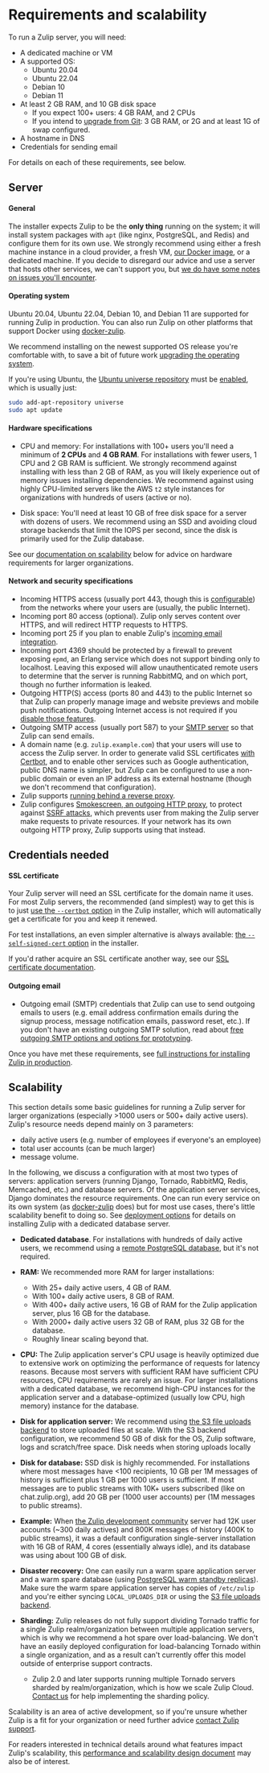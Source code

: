 # Requirements and scalability

To run a Zulip server, you will need:

- A dedicated machine or VM
- A supported OS:
  - Ubuntu 20.04
  - Ubuntu 22.04
  - Debian 10
  - Debian 11
- At least 2 GB RAM, and 10 GB disk space
  - If you expect 100+ users: 4 GB RAM, and 2 CPUs
  - If you intend to [upgrade from Git][upgrade-from-git]: 3 GB RAM, or
    2G and at least 1G of swap configured.
- A hostname in DNS
- Credentials for sending email

For details on each of these requirements, see below.

[upgrade-from-git]: upgrade-or-modify.md#upgrading-from-a-git-repository

## Server

#### General

The installer expects Zulip to be the **only thing** running on the
system; it will install system packages with `apt` (like nginx,
PostgreSQL, and Redis) and configure them for its own use. We strongly
recommend using either a fresh machine instance in a cloud provider, a
fresh VM, [our Docker image][docker-zulip-homepage], or a dedicated
machine. If you decide to disregard our advice and use a server that
hosts other services, we can't support you, but [we do have some notes
on issues you'll encounter](install-existing-server.md).

#### Operating system

Ubuntu 20.04, Ubuntu 22.04, Debian 10, and Debian 11
are supported for running Zulip in production. You can also
run Zulip on other platforms that support Docker using
[docker-zulip][docker-zulip-homepage].

We recommend installing on the newest supported OS release you're
comfortable with, to save a bit of future work [upgrading the
operating system][upgrade-os].

If you're using Ubuntu, the
[Ubuntu universe repository][ubuntu-repositories] must be
[enabled][enable-universe], which is usually just:

```bash
sudo add-apt-repository universe
sudo apt update
```

[docker-zulip-homepage]: https://github.com/zulip/docker-zulip#readme
[upgrade-os]: upgrade-or-modify.md#upgrading-the-operating-system
[ubuntu-repositories]: https://help.ubuntu.com/community/Repositories/Ubuntu
[enable-universe]: https://help.ubuntu.com/community/Repositories/CommandLine#Adding_the_Universe_and_Multiverse_Repositories

#### Hardware specifications

- CPU and memory: For installations with 100+ users you'll need a
  minimum of **2 CPUs** and **4 GB RAM**. For installations with fewer
  users, 1 CPU and 2 GB RAM is sufficient. We strongly recommend against
  installing with less than 2 GB of RAM, as you will likely experience
  out of memory issues installing dependencies. We recommend against
  using highly CPU-limited servers like the AWS `t2` style instances
  for organizations with hundreds of users (active or no).

- Disk space: You'll need at least 10 GB of free disk space for a
  server with dozens of users. We recommend using an SSD and avoiding
  cloud storage backends that limit the IOPS per second, since the
  disk is primarily used for the Zulip database.

See our [documentation on scalability](#scalability) below for advice
on hardware requirements for larger organizations.

#### Network and security specifications

- Incoming HTTPS access (usually port 443, though this is
  [configurable](deployment.md#using-an-alternate-port))
  from the networks where your users are (usually, the public
  Internet).
- Incoming port 80 access (optional). Zulip only serves content over
  HTTPS, and will redirect HTTP requests to HTTPS.
- Incoming port 25 if you plan to enable Zulip's [incoming email
  integration](email-gateway.md).
- Incoming port 4369 should be protected by a firewall to prevent
  exposing `epmd`, an Erlang service which does not support binding
  only to localhost. Leaving this exposed will allow unauthenticated
  remote users to determine that the server is running RabbitMQ, and
  on which port, though no further information is leaked.
- Outgoing HTTP(S) access (ports 80 and 443) to the public Internet so
  that Zulip can properly manage image and website previews and mobile
  push notifications. Outgoing Internet access is not required if you
  [disable those
  features](https://zulip.com/help/allow-image-link-previews).
- Outgoing SMTP access (usually port 587) to your [SMTP
  server](email.md) so that Zulip can send emails.
- A domain name (e.g. `zulip.example.com`) that your users will use to
  access the Zulip server. In order to generate valid SSL
  certificates [with Certbot][doc-certbot], and to enable other
  services such as Google authentication, public DNS name is simpler,
  but Zulip can be configured to use a non-public domain or even an IP
  address as its external hostname (though we don't recommend that
  configuration).
- Zulip supports [running behind a reverse proxy][reverse-proxy].
- Zulip configures [Smokescreen, an outgoing HTTP
  proxy][smokescreen-proxy], to protect against [SSRF attacks][ssrf],
  which prevents user from making the Zulip server make requests to
  private resources. If your network has its own outgoing HTTP proxy,
  Zulip supports using that instead.

[ssrf]: https://owasp.org/www-community/attacks/Server_Side_Request_Forgery
[smokescreen-proxy]: deployment.md#customizing-the-outgoing-http-proxy
[reverse-proxy]: deployment.md#putting-the-zulip-application-behind-a-reverse-proxy
[email-mirror-code]: https://github.com/zulip/zulip/blob/main/zerver/management/commands/email_mirror.py

## Credentials needed

#### SSL certificate

Your Zulip server will need an SSL certificate for the domain name it
uses. For most Zulip servers, the recommended (and simplest) way to
get this is to just [use the `--certbot` option][doc-certbot] in the
Zulip installer, which will automatically get a certificate for you
and keep it renewed.

For test installations, an even simpler alternative is always
available: [the `--self-signed-cert` option][doc-self-signed] in the
installer.

If you'd rather acquire an SSL certificate another way, see our [SSL
certificate documentation](ssl-certificates.md).

[doc-certbot]: ssl-certificates.md#certbot-recommended
[doc-self-signed]: ssl-certificates.md#self-signed-certificate

#### Outgoing email

- Outgoing email (SMTP) credentials that Zulip can use to send
  outgoing emails to users (e.g. email address confirmation emails
  during the signup process, message notification emails, password
  reset, etc.). If you don't have an existing outgoing SMTP solution,
  read about
  [free outgoing SMTP options and options for prototyping](email.md#free-outgoing-email-services).

Once you have met these requirements, see [full instructions for installing
Zulip in production](install.md).

[trusty-eol]: https://wiki.ubuntu.com/Releases

## Scalability

This section details some basic guidelines for running a Zulip server
for larger organizations (especially >1000 users or 500+ daily active
users). Zulip's resource needs depend mainly on 3 parameters:

- daily active users (e.g. number of employees if everyone's an
  employee)
- total user accounts (can be much larger)
- message volume.

In the following, we discuss a configuration with at most two types of
servers: application servers (running Django, Tornado, RabbitMQ,
Redis, Memcached, etc.) and database servers. Of the application
server services, Django dominates the resource requirements. One can
run every service on its own system (as
[docker-zulip](https://github.com/zulip/docker-zulip) does) but for
most use cases, there's little scalability benefit to doing so. See
[deployment options](deployment.md) for details on
installing Zulip with a dedicated database server.

- **Dedicated database**. For installations with hundreds of daily
  active users, we recommend using a [remote PostgreSQL
  database](postgresql.md), but it's not required.

- **RAM:** We recommended more RAM for larger installations:

  - With 25+ daily active users, 4 GB of RAM.
  - With 100+ daily active users, 8 GB of RAM.
  - With 400+ daily active users, 16 GB of RAM for the Zulip
    application server, plus 16 GB for the database.
  - With 2000+ daily active users 32 GB of RAM, plus 32 GB for the
    database.
  - Roughly linear scaling beyond that.

- **CPU:** The Zulip application server's CPU usage is heavily
  optimized due to extensive work on optimizing the performance of
  requests for latency reasons. Because most servers with sufficient
  RAM have sufficient CPU resources, CPU requirements are rarely an
  issue. For larger installations with a dedicated database, we
  recommend high-CPU instances for the application server and a
  database-optimized (usually low CPU, high memory) instance for the
  database.

- **Disk for application server:** We recommend using [the S3 file
  uploads backend][s3-uploads] to store uploaded files at scale. With
  the S3 backend configuration, we recommend 50 GB of disk for the OS,
  Zulip software, logs and scratch/free space. Disk needs when
  storing uploads locally

- **Disk for database:** SSD disk is highly recommended. For
  installations where most messages have <100 recipients, 10 GB per 1M
  messages of history is sufficient plus 1 GB per 1000 users is
  sufficient. If most messages are to public streams with 10K+ users
  subscribed (like on chat.zulip.org), add 20 GB per (1000 user
  accounts) per (1M messages to public streams).

- **Example:** When
  [the Zulip development community](https://zulip.com/development-community/) server
  had 12K user accounts (~300 daily actives) and 800K messages of
  history (400K to public streams), it was a default configuration
  single-server installation with 16 GB of RAM, 4 cores (essentially
  always idle), and its database was using about 100 GB of disk.

- **Disaster recovery:** One can easily run a warm spare application
  server and a warm spare database (using [PostgreSQL warm standby
  replicas][streaming-replication]). Make sure the warm spare
  application server has copies of `/etc/zulip` and you're either
  syncing `LOCAL_UPLOADS_DIR` or using the [S3 file uploads
  backend][s3-uploads].

- **Sharding:** Zulip releases do not fully support dividing Tornado
  traffic for a single Zulip realm/organization between multiple
  application servers, which is why we recommend a hot spare over
  load-balancing. We don't have an easily deployed configuration for
  load-balancing Tornado within a single organization, and as a result
  can't currently offer this model outside of enterprise support
  contracts.

  - Zulip 2.0 and later supports running multiple Tornado servers
    sharded by realm/organization, which is how we scale Zulip Cloud.
    [Contact us][contact-support] for help implementing the sharding policy.

Scalability is an area of active development, so if you're unsure
whether Zulip is a fit for your organization or need further advice
[contact Zulip support][contact-support].

For readers interested in technical details around what features
impact Zulip's scalability, this [performance and scalability design
document](../subsystems/performance.md) may also be of interest.

[s3-uploads]: upload-backends.md#s3-backend-configuration
[streaming-replication]: deployment.md#postgresql-warm-standby
[contact-support]: https://zulip.com/help/contact-support
